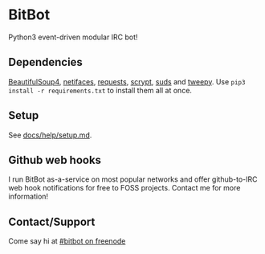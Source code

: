 # BitBot
Python3 event-driven modular IRC bot!

## Dependencies
[BeautifulSoup4](https://pypi.python.org/pypi/beautifulsoup4), [netifaces](https://pypi.org/project/netifaces/), [requests](https://pypi.org/project/requests/), [scrypt](https://pypi.python.org/pypi/scrypt), [suds](https://pypi.python.org/pypi/suds-jurko) and [tweepy](https://pypi.org/project/tweepy/). Use `pip3 install -r requirements.txt` to install them all at once.

## Setup
See [docs/help/setup.md](docs/help/setup.md).

## Github web hooks
I run BitBot as-a-service on most popular networks and offer github-to-IRC web hook notifications for free to FOSS projects. Contact me for more information!

## Contact/Support
Come say hi at [#bitbot on freenode](https://webchat.freenode.net/?channels=#bitbot)

